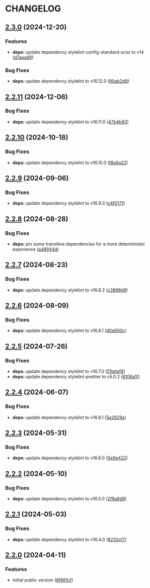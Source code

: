 # CHANGELOG

## [2.3.0](https://github.com/Forsakringskassan/stylelint-config/compare/v2.2.11...v2.3.0) (2024-12-20)

### Features

* **deps:** update dependency stylelint-config-standard-scss to v14 ([d7aea69](https://github.com/Forsakringskassan/stylelint-config/commit/d7aea69fcc700eed18aad8afb615b16caba480b2))

### Bug Fixes

* **deps:** update dependency stylelint to v16.12.0 ([90ab2d9](https://github.com/Forsakringskassan/stylelint-config/commit/90ab2d9e150c997a8bd948eaf6600164b4f53fd9))

## [2.2.11](https://github.com/Forsakringskassan/stylelint-config/compare/v2.2.10...v2.2.11) (2024-12-06)


### Bug Fixes

* **deps:** update dependency stylelint to v16.11.0 ([47b4b93](https://github.com/Forsakringskassan/stylelint-config/commit/47b4b93f9345776a4fc99bc5984a1930615f1b71))

## [2.2.10](https://github.com/Forsakringskassan/stylelint-config/compare/v2.2.9...v2.2.10) (2024-10-18)


### Bug Fixes

* **deps:** update dependency stylelint to v16.10.0 ([f8a6a22](https://github.com/Forsakringskassan/stylelint-config/commit/f8a6a22ec16bde8bcd7ba2bdcea06397e2a02268))

## [2.2.9](https://github.com/Forsakringskassan/stylelint-config/compare/v2.2.8...v2.2.9) (2024-09-06)


### Bug Fixes

* **deps:** update dependency stylelint to v16.9.0 ([c4f0171](https://github.com/Forsakringskassan/stylelint-config/commit/c4f0171cfd07fb3c7613915e593ecc74ba3dc402))

## [2.2.8](https://github.com/Forsakringskassan/stylelint-config/compare/v2.2.7...v2.2.8) (2024-08-28)


### Bug Fixes

* **deps:** pin some transitive dependencies for a more deterministic experience ([a48944d](https://github.com/Forsakringskassan/stylelint-config/commit/a48944d9cc9c853b5b365cfce32a59cbd4a32b64))

## [2.2.7](https://github.com/Forsakringskassan/stylelint-config/compare/v2.2.6...v2.2.7) (2024-08-23)


### Bug Fixes

* **deps:** update dependency stylelint to v16.8.2 ([c3898d9](https://github.com/Forsakringskassan/stylelint-config/commit/c3898d9dedef79a69e7ba0f99b999263122e7604))

## [2.2.6](https://github.com/Forsakringskassan/stylelint-config/compare/v2.2.5...v2.2.6) (2024-08-09)


### Bug Fixes

* **deps:** update dependency stylelint to v16.8.1 ([d0e600c](https://github.com/Forsakringskassan/stylelint-config/commit/d0e600c178c391fde56c70e55db17055cf758ddf))

## [2.2.5](https://github.com/Forsakringskassan/stylelint-config/compare/v2.2.4...v2.2.5) (2024-07-26)


### Bug Fixes

* **deps:** update dependency stylelint to v16.7.0 ([51bdef8](https://github.com/Forsakringskassan/stylelint-config/commit/51bdef86f7c47d673aedb2c93a490f9adf4c5bd7))
* **deps:** update dependency stylelint-prettier to v5.0.2 ([6106a1f](https://github.com/Forsakringskassan/stylelint-config/commit/6106a1f1536b442f82e524d869984812936ba337))

## [2.2.4](https://github.com/Forsakringskassan/stylelint-config/compare/v2.2.3...v2.2.4) (2024-06-07)


### Bug Fixes

* **deps:** update dependency stylelint to v16.6.1 ([5e2629a](https://github.com/Forsakringskassan/stylelint-config/commit/5e2629aa69d5f7b7d25e4b1af6cfcb5a8db19d28))

## [2.2.3](https://github.com/Forsakringskassan/stylelint-config/compare/v2.2.2...v2.2.3) (2024-05-31)


### Bug Fixes

* **deps:** update dependency stylelint to v16.6.0 ([0e9e422](https://github.com/Forsakringskassan/stylelint-config/commit/0e9e4220f3f3ea11e0ae02461298f31b92e858d7))

## [2.2.2](https://github.com/Forsakringskassan/stylelint-config/compare/v2.2.1...v2.2.2) (2024-05-10)


### Bug Fixes

* **deps:** update dependency stylelint to v16.5.0 ([2f9a8d9](https://github.com/Forsakringskassan/stylelint-config/commit/2f9a8d94204fe74d5087335ebdd39f3a5ee0e1c7))

## [2.2.1](https://github.com/Forsakringskassan/stylelint-config/compare/v2.2.0...v2.2.1) (2024-05-03)


### Bug Fixes

* **deps:** update dependency stylelint to v16.4.0 ([8232cf7](https://github.com/Forsakringskassan/stylelint-config/commit/8232cf7da82e62cfd0bd9918b6cd8221205888fa))

## [2.2.0](https://github.com/Forsakringskassan/stylelint-config/compare/v2.1.0...v2.2.0) (2024-04-11)


### Features

* initial public version ([6f861cf](https://github.com/Forsakringskassan/stylelint-config/commit/6f861cfb5c94dd0356176615c6523fa77f5ab898))
